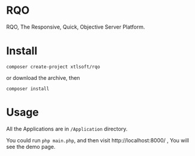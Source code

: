 # RQO
RQO, The Responsive, Quick, Objective Server Platform.

# Install
```
composer create-project xtlsoft/rqo
```

or download the archive, then
```
composer install
```

# Usage
All the Applications are in `/Application` directory.

You could run `php main.php`, and then visit http://localhost:8000/ ,
You will see the demo page.
